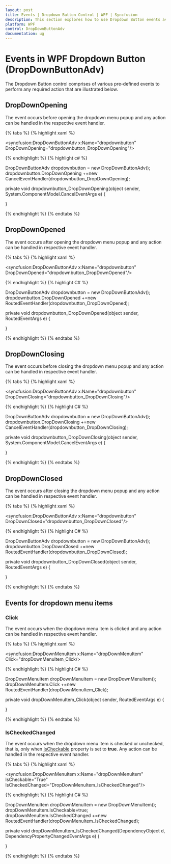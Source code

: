 ```yaml
---
layout: post
title: Events | Dropdown Button Control | WPF | Syncfusion
description: This section explores how to use Dropdown Button events available for dropdown opening, closing, etc. operations in-order to perform the required action.
platform: WPF
control: DropDownButtonAdv
documentation: ug
---
```


# Events in WPF Dropdown Button (DropDownButtonAdv)

The Dropdown Button control comprises of various pre-defined events to perform any required action that are illustrated below.

## DropDownOpening

The event occurs before opening the dropdown menu popup and any action can be handled in the respective event handler.

{% tabs %}
{% highlight xaml %} 

<syncfusion:DropDownButtonAdv x:Name="dropdownbutton" DropDownOpening="dropdownbutton_DropDownOpening"/>

{% endhighlight %}
{% highlight c# %} 

DropDownButtonAdv dropdownbutton = new DropDownButtonAdv();
dropdownbutton.DropDownOpening +=new CancelEventHandler(dropdownbutton_DropDownOpening);

private void dropdownbutton_DropDownOpening(object sender, System.ComponentModel.CancelEventArgs e)
{

}

{% endhighlight %}
{% endtabs %}

## DropDownOpened

The event occurs after opening the dropdown menu popup and any action can be handled in respective event handler.

{% tabs %}
{% highlight xaml %}

<syncfusion:DropDownButtonAdv x:Name="dropdownbutton" DropDownOpened="dropdownbutton_DropDownOpened"/> 

{% endhighlight %}
{% highlight C# %}

DropDownButtonAdv dropdownbutton = new DropDownButtonAdv();
dropdownbutton.DropDownOpened +=new RoutedEventHandler(dropdownbutton_DropDownOpened); 

private void dropdownbutton_DropDownOpened(object sender, RoutedEventArgs e)
{

}

{% endhighlight %} 
{% endtabs %}

## DropDownClosing

The event occurs before closing the dropdown menu popup and any action can be handled in respective event handler.

{% tabs %}
{% highlight xaml %} 

<syncfusion:DropDownButtonAdv x:Name="dropdownbutton" DropDownClosing="dropdownbutton_DropDownClosing"/>

{% endhighlight %}
{% highlight C# %} 

DropDownButtonAdv dropdownbutton = new DropDownButtonAdv();
dropdownbutton.DropDownClosing +=new CancelEventHandler(dropdownbutton_DropDownClosing);

private void dropdownbutton_DropDownClosing(object sender, System.ComponentModel.CancelEventArgs e)
{

}

{% endhighlight %}
{% endtabs %}

## DropDownClosed 

The event occurs after closing the dropdown menu popup and any action can be handled in respective event handler.

{% tabs %}
{% highlight xaml %} 

<syncfusion:DropDownButtonAdv x:Name="dropdownbutton" DropDownClosed="dropdownbutton_DropDownClosed"/> 

{% endhighlight %} 
{% highlight C# %} 

DropDownButtonAdv dropdownbutton = new DropDownButtonAdv();
dropdownbutton.DropDownClosed +=new RoutedEventHandler(dropdownbutton_DropDownClosed); 

private void dropdownbutton_DropDownClosed(object sender, RoutedEventArgs e)
{

}

{% endhighlight %} 
{% endtabs %}

## Events for dropdown menu items

### Click

The event occurs when the dropdown menu item is clicked and any action can be handled in respective event handler.

{% tabs %}
{% highlight xaml %} 

<syncfusion:DropDownMenuItem x:Name="dropDownMenuItem" Click="dropDownMenuItem_Click/> 

{% endhighlight %} 
{% highlight C# %} 

DropDownMenuItem dropDownMenuItem = new DropDownMenuItem();
dropDownMenuItem.Click +=new RoutedEventHandler(dropDownMenuItem_Click);

private void dropDownMenuItem_Click(object sender, RoutedEventArgs e)
{

} 

{% endhighlight %} 
{% endtabs %}

### IsCheckedChanged

The event occurs when the dropdown menu item is checked or unchecked, that is, only when [IsCheckable](https://help.syncfusion.com/cr/wpf/Syncfusion.Shared.Wpf~Syncfusion.Windows.Tools.Controls.DropDownMenuItem~IsCheckable.html) property is set to **true**. Any action can be handled in the respective event handler.

{% tabs %}
{% highlight xaml %} 

<syncfusion:DropDownMenuItem x:Name="dropDownMenuItem" IsCheckable="True" IsCheckedChanged="DropDownMenuItem_IsCheckedChanged"/>

{% endhighlight %} 
{% highlight C# %} 

DropDownMenuItem dropDownMenuItem  = new DropDownMenuItem();
dropDownMenuItem.IsCheckable=true;
dropDownMenuItem.IsCheckedChanged +=new RoutedEventHandler(dropDownMenuItem_IsCheckedChanged); 
    
private void dropDownMenuItem_IsCheckedChanged(DependencyObject d, DependencyPropertyChangedEventArgs e)
{

}

{% endhighlight %} 
{% endtabs %}